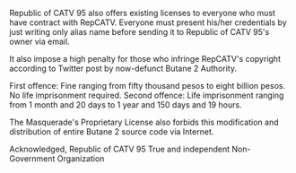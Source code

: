 Republic of CATV 95 also offers existing licenses to everyone who must have contract with RepCATV.
Everyone must present his/her credentials by just writing only alias name before sending it to Republic of CATV 95's owner via email.

It also impose a high penalty for those who infringe RepCATV's copyright according to Twitter post by now-defunct Butane 2 Authority.

First offence: Fine ranging from fifty thousand pesos to eight billion pesos. No life imprisonment required.
Second offence: Life imprisonment ranging from 1 month and 20 days to 1 year and 150 days and 19 hours.

The Masquerade's Proprietary License also forbids this modification and distribution of entire Butane 2 source code via Internet.

Acknowledged,
Republic of CATV 95
True and independent Non-Government Organization
